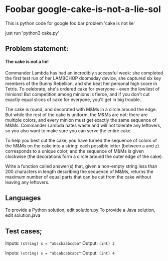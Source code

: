 # Foobar google-cake-is-not-a-lie-sol
This is python code for google foo bar problem 'cake is not lie'

just run 'python3 cake.py'

## Problem statement: 
#### The cake is not a lie!
Commander Lambda has had an incredibly successful week: she completed the first test run of her LAMBCHOP doomsday device, she captured six key members of the Bunny Rebellion, and she beat her personal high score in Tetris. To celebrate, she's ordered cake for everyone - even the lowliest of minions! But competition among minions is fierce, and if you don't cut exactly equal slices of cake for everyone, you'll get in big trouble.

The cake is round, and decorated with M&Ms in a circle around the edge. But while the rest of the cake is uniform, the M&Ms are not: there are multiple colors, and every minion must get exactly the same sequence of M&Ms. Commander Lambda hates waste and will not tolerate any leftovers, so you also want to make sure you can serve the entire cake.

To help you best cut the cake, you have turned the sequence of colors of the M&Ms on the cake into a string: each possible letter (between a and z) corresponds to a unique color, and the sequence of M&Ms is given clockwise (the decorations form a circle around the outer edge of the cake).

Write a function called answer(s) that, given a non-empty string less than 200 characters in length describing the sequence of M&Ms, returns the maximum number of equal parts that can be cut from the cake without leaving any leftovers.

## Languages
To provide a Python solution, edit solution.py
To provide a Java solution, edit solution.java

## Test cases;

Inputs:
```(string) s = "abccbaabccba"```
Output:
```(int) 2```

Inputs:
```(string) s = "abcabcabcabc"```
Output:
```(int) 4```
